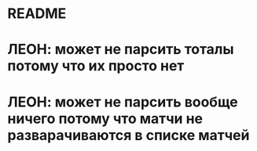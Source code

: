 # README
# ЛЕОН: может не парсить тоталы потому что их просто нет
# ЛЕОН: может не парсить вообще ничего потому что матчи не разварачиваются в списке матчей